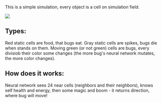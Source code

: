 This is a simple simulation, every object is a cell on simulation field. 

[![](https://img.youtube.com/vi/s6dcKFjWTJE/0.jpg)](https://www.youtube.com/watch?v=s6dcKFjWTJE)

## Types:
Red static cells are food, that bugs eat.
Gray static cells are spikes, bugs die when stands on them.
Moving green (or not green) cells are bugs, every divisiob their color some changes (the more bug's neural network mutates, the more color changes).

## How does it works:
Neural network sees 24 near cells (neighbors and their neighbors), knows self health and energy, then some magic and boom - it returns direction, where bug will move!
